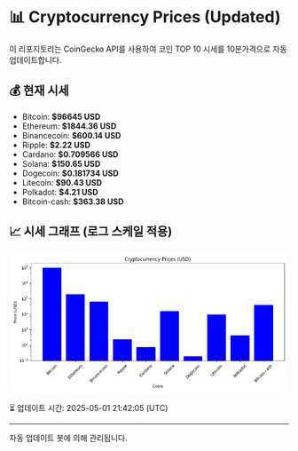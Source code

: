 
# 📊 Cryptocurrency Prices (Updated)

이 리포지토리는 CoinGecko API를 사용하여 코인 TOP 10 시세를 10분가격으로 자동 업데이트합니다.

## 💰 현재 시세
- Bitcoin: **$96645 USD**
- Ethereum: **$1844.36 USD**
- Binancecoin: **$600.14 USD**
- Ripple: **$2.22 USD**
- Cardano: **$0.709566 USD**
- Solana: **$150.65 USD**
- Dogecoin: **$0.181734 USD**
- Litecoin: **$90.43 USD**
- Polkadot: **$4.21 USD**
- Bitcoin-cash: **$363.38 USD**

## 📈 시세 그래프 (로그 스케일 적용)
![Crypto Prices](crypto_prices.png)

⏳ 업데이트 시간: 2025-05-01 21:42:05 (UTC)

---
자동 업데이트 봇에 의해 관리됩니다.
